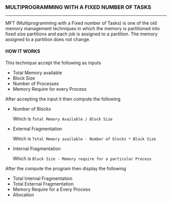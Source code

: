 ###  MULTIPROGRAMMING WITH A FIXED NUMBER OF TASKS
___

MFT (Multiprogramming with a Fixed number of Tasks) is one of the old memory management techniques in
which the memory is partitioned into fixed size partitions and each job is assigned to a partition. The memory
assigned to a partition does not change.

#### HOW IT WORKS
This technique accept the following as inputs

- Total Memory available
- Block Size
- Number of Processes
- Memory Require for every Process

After accepting the input it then compute the following
-  Number of Blocks

    Which is `Total Memory Available / Block Size`
- External Fragmentation

    Which is `Total Memory available - Number of blocks * Block Size`

- Internal Fragmentation

    Which is `Block Size - Memory require for a particular Process`

After the compute the program then display the following
- Total Internal Fragmentation
- Total External Fragmentation
- Memory Require for a Every Process
- Allocation
